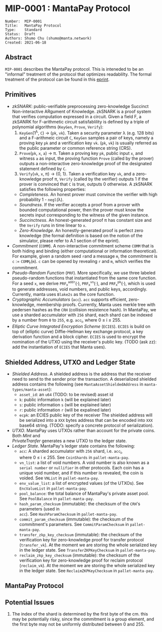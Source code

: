 # MIP-0001 : MantaPay Protocol

```
Number:  MIP-0001
Title:   MantaPay Protocol
Type:    Standard
Status:  Draft
Authors: Shumo Chu (shumo@manta.network)
Created: 2021-06-18
```

## Abstract

`MIP-0001` describes the MantaPay protocol. This is inteneded to be an "informal" treatment
of the protocol that optimizes readablilty. The formal treatment of the protocol can be 
found in this [eprint](https://eprint.iacr.org/2021/743).

## Primitives

* *zkSNARK*: public-verifiable preprocessing zero-knowledge Succinct Non-interactive ARgument 
of Knowledge. zkSNARK is a proof system that verifies computation expressed in a circuit. 
Given a field F, a zkSANRK for F-arithmetic circuit satisfablility is defined by a triple of 
polynomial algorithms (`KeyGen`, `Prove`, `Verify`):
    1. `KeyGen`(1<sup>&lambda;</sup>, `C`) &rarr; (`pk`, `vk`). Taken a security parameter 
    &lambda; (e.g. 128 bits) and a F-arithmeic circuit `C`, `KeyGen` samples a pair of keys, 
    namely a proving key `pk` and a verification key `vk`. (`pk`, `vk`) is usually referred 
    as the public parameter or common reference string (CRS).
    2. `Prove`(`pk`, `x`, `a`) &rarr; &pi;. Taken a proving key `pk`, public input `x`, and 
    witness `a` as input, the proving function `Prove` (called by the prover) outputs a
    non-interactive zero-knowledge proof of the designated statement defined by `C`.
    3. `Verify`(`vk`, `x`, &pi;) &rarr; {0, 1}. Taken a verification key `vk`, and a 
    zero-knowledge proof &pi;, `Verify` (called by the verifier) outputs 1 if the prover is convinced that `C` is true, outputs 0 otherwise.
  A zkSNARK satisfies the following properties:
    - *Completeness*. An honest prover must convince the verifier with high probability 
      1 - `negl`(&lambda;).
    - *Soundness*. If the verifier accepts a proof from a prover with bounded computational
      power, then the prover must know the secrets input corresponding to the witness of the 
      given instance.
    - *Succinctness*. An honest-generated proof &pi; has constant size and the `Verify` runs 
      in time linear to `x`.
    - *Zero-Knowledge*. An honestly-generated proof is perfect zero knowledge 
      (the formal definition is based on the notion of the simulator, please refer to 
      A.1 section of the eprint).
* *Commitment* (`COMM`). A non-interactive commitment scheme `COMM` that is both hiding and
  binding (either computational or information theoretical). For example, given a random 
  seed `r`and a message `m`, the commitment is `c` := `COMM`<sub>r</sub>(`m`). `c` can be 
  opened by revealing `r` and `m`, which verifies the commitment.
* *Pseudo-Random Function* (`PRF`). More specifically, we use three labeled pseudo-random
  functions that instantiated from the same core function. For a seed `x`, we derive 
  `PRF`<sub>`x`</sub><sup>`addr`</sup>(&middot;), 
  `PRF`<sub>`x`</sub><sup>`vn`</sup>(&middot;), and
  `PRF`<sub>`x`</sub><sup>`pk`</sup>(&middot;), which is used to generate addresses, 
  void numbers, and public keys, accordingly. Currently, manta uses `Blake2s` as the core 
  function.
* *Cryptographic Accumulators* (`acc`). `acc` supports efficient, zero-knowledge, 
  membership proofs. Currently, Manta uses merkle tree with pedersen hashes as the `CRH` 
  (collision resistence hash). In MantaPay, we use a sharded accumulator with `256` shard,
  each shard can be indexed by a number from `0` to `255`, e.g. `acc`<sub>i</sub>, 
  where 0 &le; i &le; 255.
* *Elliptic Curve Integrated Encryption Scheme* (`ECIES`). `ECIES` is build on top of 
  (elliptic curve) Diffie-Hellman key exchange protocol, a key derivation function and a 
  block cipher. `ECIES` is used to encrypt the nomination of the UTXO using the receiver's 
  public key. (TODO (ask zz): add the instantiation of `ECIES` that Manta uses).

## Shielded Address, UTXO and Ledger State

* *Shielded Address*. A shielded address is the address that the receiver need to send to the 
  sender prior the transaction. A deserialized shielded address contains the following
  (see `MantaAssetShieldedAddress` in `manta-types/manta-asset`):
    - `asset_id`: an `u64` (TODO: to be revised) asset id
    - `k`: public information `k` (will be explained later) 
    - `s`: public information `s` (will be explained later)
    - `r`: public information `r` (will be expalined later)
    - `ecpk`: an ECIES public key of the receiver 
  The shielded address will be serialized into a `XXX` bytes address that can be encoded into 
  `XXX` base64 string. (TODO: specify a concrete protocol of serialization).
* *UTXO*. MantaPay uses UTXOs rather than account for the private coins. Both *Mint* and  
  *PrivateTranfer* generates a new UTXO to the ledger state. 
* *Ledger State*. MantaPay's ledger state contains the following:
    - `acc`: A sharded accumulator with `256` shard, i.e. `acc`<sub>i</sub>,  
      where 0 &le; i &le; 255. See `CoinShards` in `pallet-manta-pay`.
    - `vn_list`: a list of void numbers. A void number is also known as a `serial number` 
      or `nullifier` in other protocols. Each coin has a unique void number, and if this
      number is revealed, the coin is voided. See `VNList` in `pallet-manta-pay`.
    - `env_value_list`: a list of encrypted values (of the UTXOs). See `EncValueList` in 
      `pallet-manta-pay`.
    - `pool_balance`: the total balance of MantaPay's private asset pool. See `PoolBalance`
      in `pallet-manta-pay`.
    - `hash_param_checksum` (immutable): the checksum of the `CRH`'s parameters (used in    
      `acc`). See `HashParamChecksum` in `pallet-manta-pay`.
    - `commit_param_checksum` (immutable): the checksum of the commitment's parameters. See
      `CommitParamChecksum` in `pallet-manta-pay`.
    - `transfer_zkp_key_checksum` (immutable): the checksum of the verification key for 
       zero-knowledge proof for transfer protocol (`transfer_vk`). At the moment we are storing the whole serialized key in the ledger state. See `TransferZKPKeyChecksum` 
       in `pallet-manta-pay`.
    - `reclaim_zkp_key_checksum` (immutable): the checksum of the verification key for
       zero-knowledge proof for reclaim protocol (`reclaim_vk`). At the moment we are storing 
       the whole serialized key in the ledger state. See `ReclaimZKPKeyChecksum` in 
       `pallet-manta-pay`.

## MantaPay Protocol 

## Potential Issues
1. The index of the shard is determined by the first byte of the cm. 
   this may be potentially risky, since the commitment is a group element, 
   and the first byte may not be uniformly distributed between 0 and 255.
